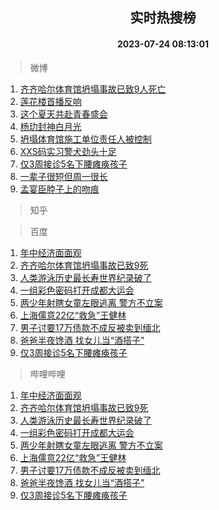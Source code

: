 <div align="center"><h2>实时热搜榜</h2><h4>2023-07-24 08:13:01</h4></div>

> 微博  

1. [齐齐哈尔体育馆坍塌事故已致9人死亡](https://s.weibo.com/weibo?q=%23%E9%BD%90%E9%BD%90%E5%93%88%E5%B0%94%E4%BD%93%E8%82%B2%E9%A6%86%E5%9D%8D%E5%A1%8C%E4%BA%8B%E6%95%85%E5%B7%B2%E8%87%B49%E4%BA%BA%E6%AD%BB%E4%BA%A1%23&t=31&band_rank=1&Refer=top)<br />
2. [莲花楼首播反响](https://s.weibo.com/weibo?q=%23%E8%8E%B2%E8%8A%B1%E6%A5%BC%E9%A6%96%E6%92%AD%E5%8F%8D%E5%93%8D%23&t=31&band_rank=2&Refer=top)<br />
3. [这个夏天共赴青春盛会](https://s.weibo.com/weibo?q=%23%E8%BF%99%E4%B8%AA%E5%A4%8F%E5%A4%A9%E5%85%B1%E8%B5%B4%E9%9D%92%E6%98%A5%E7%9B%9B%E4%BC%9A%23&t=31&band_rank=3&Refer=top)<br />
4. [杨玏封神白月光](https://s.weibo.com/weibo?q=%23%E6%9D%A8%E7%8E%8F%E5%B0%81%E7%A5%9E%E7%99%BD%E6%9C%88%E5%85%89%23&t=31&band_rank=4&Refer=top)<br />
5. [坍塌体育馆施工单位责任人被控制](https://s.weibo.com/weibo?q=%23%E5%9D%8D%E5%A1%8C%E4%BD%93%E8%82%B2%E9%A6%86%E6%96%BD%E5%B7%A5%E5%8D%95%E4%BD%8D%E8%B4%A3%E4%BB%BB%E4%BA%BA%E8%A2%AB%E6%8E%A7%E5%88%B6%23&t=31&band_rank=5&Refer=top)<br />
6. [XXS码实习警犬劲头十足](https://s.weibo.com/weibo?q=%23XXS%E7%A0%81%E5%AE%9E%E4%B9%A0%E8%AD%A6%E7%8A%AC%E5%8A%B2%E5%A4%B4%E5%8D%81%E8%B6%B3%23&t=31&band_rank=6&Refer=top)<br />
7. [仅3周接诊5名下腰瘫痪孩子](https://s.weibo.com/weibo?q=%23%E4%BB%853%E5%91%A8%E6%8E%A5%E8%AF%8A5%E5%90%8D%E4%B8%8B%E8%85%B0%E7%98%AB%E7%97%AA%E5%AD%A9%E5%AD%90%23&t=31&band_rank=7&Refer=top)<br />
8. [一辈子很短但周一很长](https://s.weibo.com/weibo?q=%23%E4%B8%80%E8%BE%88%E5%AD%90%E5%BE%88%E7%9F%AD%E4%BD%86%E5%91%A8%E4%B8%80%E5%BE%88%E9%95%BF%23&t=31&band_rank=8&Refer=top)<br />
9. [孟宴臣脖子上的吻痕](https://s.weibo.com/weibo?q=%23%E5%AD%9F%E5%AE%B4%E8%87%A3%E8%84%96%E5%AD%90%E4%B8%8A%E7%9A%84%E5%90%BB%E7%97%95%23&t=31&band_rank=9&Refer=top)<br />

> 知乎  


> 百度  

1. [年中经济面面观](https://www.baidu.com/s?wd=%E5%B9%B4%E4%B8%AD%E7%BB%8F%E6%B5%8E%E9%9D%A2%E9%9D%A2%E8%A7%82&sa=fyb_news&rsv_dl=fyb_news)<br />
2. [齐齐哈尔体育馆坍塌事故已致9死](https://www.baidu.com/s?wd=%E9%BD%90%E9%BD%90%E5%93%88%E5%B0%94%E4%BD%93%E8%82%B2%E9%A6%86%E5%9D%8D%E5%A1%8C%E4%BA%8B%E6%95%85%E5%B7%B2%E8%87%B49%E6%AD%BB&sa=fyb_news&rsv_dl=fyb_news)<br />
3. [人类游泳历史最长寿世界纪录破了](https://www.baidu.com/s?wd=%E4%BA%BA%E7%B1%BB%E6%B8%B8%E6%B3%B3%E5%8E%86%E5%8F%B2%E6%9C%80%E9%95%BF%E5%AF%BF%E4%B8%96%E7%95%8C%E7%BA%AA%E5%BD%95%E7%A0%B4%E4%BA%86&sa=fyb_news&rsv_dl=fyb_news)<br />
4. [一组彩色密码打开成都大运会](https://www.baidu.com/s?wd=%E4%B8%80%E7%BB%84%E5%BD%A9%E8%89%B2%E5%AF%86%E7%A0%81%E6%89%93%E5%BC%80%E6%88%90%E9%83%BD%E5%A4%A7%E8%BF%90%E4%BC%9A&sa=fyb_news&rsv_dl=fyb_news)<br />
5. [两少年射瞎女童左眼逃离 警方不立案](https://www.baidu.com/s?wd=%E4%B8%A4%E5%B0%91%E5%B9%B4%E5%B0%84%E7%9E%8E%E5%A5%B3%E7%AB%A5%E5%B7%A6%E7%9C%BC%E9%80%83%E7%A6%BB+%E8%AD%A6%E6%96%B9%E4%B8%8D%E7%AB%8B%E6%A1%88&sa=fyb_news&rsv_dl=fyb_news)<br />
6. [上海儒意22亿“救急”王健林](https://www.baidu.com/s?wd=%E4%B8%8A%E6%B5%B7%E5%84%92%E6%84%8F22%E4%BA%BF%E2%80%9C%E6%95%91%E6%80%A5%E2%80%9D%E7%8E%8B%E5%81%A5%E6%9E%97&sa=fyb_news&rsv_dl=fyb_news)<br />
7. [男子讨要17万债款不成反被卖到缅北](https://www.baidu.com/s?wd=%E7%94%B7%E5%AD%90%E8%AE%A8%E8%A6%8117%E4%B8%87%E5%80%BA%E6%AC%BE%E4%B8%8D%E6%88%90%E5%8F%8D%E8%A2%AB%E5%8D%96%E5%88%B0%E7%BC%85%E5%8C%97&sa=fyb_news&rsv_dl=fyb_news)<br />
8. [爸爸半夜馋酒 找女儿当“酒搭子”](https://www.baidu.com/s?wd=%E7%88%B8%E7%88%B8%E5%8D%8A%E5%A4%9C%E9%A6%8B%E9%85%92+%E6%89%BE%E5%A5%B3%E5%84%BF%E5%BD%93%E2%80%9C%E9%85%92%E6%90%AD%E5%AD%90%E2%80%9D&sa=fyb_news&rsv_dl=fyb_news)<br />
9. [仅3周接诊5名下腰瘫痪孩子](https://www.baidu.com/s?wd=%E4%BB%853%E5%91%A8%E6%8E%A5%E8%AF%8A5%E5%90%8D%E4%B8%8B%E8%85%B0%E7%98%AB%E7%97%AA%E5%AD%A9%E5%AD%90&sa=fyb_news&rsv_dl=fyb_news)<br />

> 哔哩哔哩  

1. [年中经济面面观](https://www.baidu.com/s?wd=%E5%B9%B4%E4%B8%AD%E7%BB%8F%E6%B5%8E%E9%9D%A2%E9%9D%A2%E8%A7%82&sa=fyb_news&rsv_dl=fyb_news)<br />
2. [齐齐哈尔体育馆坍塌事故已致9死](https://www.baidu.com/s?wd=%E9%BD%90%E9%BD%90%E5%93%88%E5%B0%94%E4%BD%93%E8%82%B2%E9%A6%86%E5%9D%8D%E5%A1%8C%E4%BA%8B%E6%95%85%E5%B7%B2%E8%87%B49%E6%AD%BB&sa=fyb_news&rsv_dl=fyb_news)<br />
3. [人类游泳历史最长寿世界纪录破了](https://www.baidu.com/s?wd=%E4%BA%BA%E7%B1%BB%E6%B8%B8%E6%B3%B3%E5%8E%86%E5%8F%B2%E6%9C%80%E9%95%BF%E5%AF%BF%E4%B8%96%E7%95%8C%E7%BA%AA%E5%BD%95%E7%A0%B4%E4%BA%86&sa=fyb_news&rsv_dl=fyb_news)<br />
4. [一组彩色密码打开成都大运会](https://www.baidu.com/s?wd=%E4%B8%80%E7%BB%84%E5%BD%A9%E8%89%B2%E5%AF%86%E7%A0%81%E6%89%93%E5%BC%80%E6%88%90%E9%83%BD%E5%A4%A7%E8%BF%90%E4%BC%9A&sa=fyb_news&rsv_dl=fyb_news)<br />
5. [两少年射瞎女童左眼逃离 警方不立案](https://www.baidu.com/s?wd=%E4%B8%A4%E5%B0%91%E5%B9%B4%E5%B0%84%E7%9E%8E%E5%A5%B3%E7%AB%A5%E5%B7%A6%E7%9C%BC%E9%80%83%E7%A6%BB+%E8%AD%A6%E6%96%B9%E4%B8%8D%E7%AB%8B%E6%A1%88&sa=fyb_news&rsv_dl=fyb_news)<br />
6. [上海儒意22亿“救急”王健林](https://www.baidu.com/s?wd=%E4%B8%8A%E6%B5%B7%E5%84%92%E6%84%8F22%E4%BA%BF%E2%80%9C%E6%95%91%E6%80%A5%E2%80%9D%E7%8E%8B%E5%81%A5%E6%9E%97&sa=fyb_news&rsv_dl=fyb_news)<br />
7. [男子讨要17万债款不成反被卖到缅北](https://www.baidu.com/s?wd=%E7%94%B7%E5%AD%90%E8%AE%A8%E8%A6%8117%E4%B8%87%E5%80%BA%E6%AC%BE%E4%B8%8D%E6%88%90%E5%8F%8D%E8%A2%AB%E5%8D%96%E5%88%B0%E7%BC%85%E5%8C%97&sa=fyb_news&rsv_dl=fyb_news)<br />
8. [爸爸半夜馋酒 找女儿当“酒搭子”](https://www.baidu.com/s?wd=%E7%88%B8%E7%88%B8%E5%8D%8A%E5%A4%9C%E9%A6%8B%E9%85%92+%E6%89%BE%E5%A5%B3%E5%84%BF%E5%BD%93%E2%80%9C%E9%85%92%E6%90%AD%E5%AD%90%E2%80%9D&sa=fyb_news&rsv_dl=fyb_news)<br />
9. [仅3周接诊5名下腰瘫痪孩子](https://www.baidu.com/s?wd=%E4%BB%853%E5%91%A8%E6%8E%A5%E8%AF%8A5%E5%90%8D%E4%B8%8B%E8%85%B0%E7%98%AB%E7%97%AA%E5%AD%A9%E5%AD%90&sa=fyb_news&rsv_dl=fyb_news)<br />

